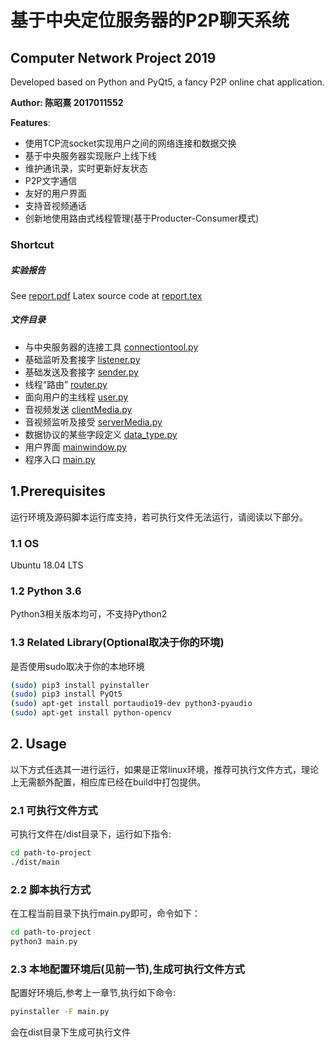 # 基于中央定位服务器的P2P聊天系统
## Computer Network Project 2019

Developed based on Python and PyQt5, a fancy P2P online chat application.

**Author: 陈昭熹 2017011552**


**Features**:

- 使用TCP流socket实现用户之间的网络连接和数据交换
- 基于中央服务器实现账户上线下线
- 维护通讯录，实时更新好友状态
- P2P文字通信
- 友好的用户界面
- 支持音视频通话
- 创新地使用路由式线程管理(基于Producter-Consumer模式)


### Shortcut

##### 实验报告

See [report.pdf](report/report.pdf)
Latex source code at [report.tex](report/report.tex)

##### 文件目录

- 与中央服务器的连接工具 [connectiontool.py](utility/connectiontool.py)
- 基础监听及套接字 [listener.py](Chatter/listener.py)
- 基础发送及套接字 [sender.py](Chatter/sender.py)
- 线程“路由” [router.py](Chatter/router.py)
- 面向用户的主线程 [user.py](Chatter/user.py)
- 音视频发送 [clientMedia.py](utility/clientMedia.py)
- 音视频监听及接受 [serverMedia.py](utility/serverMedia.py)
- 数据协议的某些字段定义 [data_type.py](Chatter/data_type.py)
- 用户界面 [mainwindow.py](GUI/mainwindow.py)
- 程序入口 [main.py](main.py)


## 1.Prerequisites

运行环境及源码脚本运行库支持，若可执行文件无法运行，请阅读以下部分。

### 1.1 OS

Ubuntu 18.04 LTS

### 1.2 Python 3.6

Python3相关版本均可，不支持Python2

### 1.3 Related Library(Optional取决于你的环境)

是否使用sudo取决于你的本地环境

```bash
(sudo) pip3 install pyinstaller
(sudo) pip3 install PyQt5
(sudo) apt-get install portaudio19-dev python3-pyaudio
(sudo) apt-get install python-opencv
```

## 2. Usage

以下方式任选其一进行运行，如果是正常linux环境，推荐可执行文件方式，理论上无需额外配置，相应库已经在build中打包提供。

### 2.1 可执行文件方式

可执行文件在/dist目录下，运行如下指令:
```bash
cd path-to-project
./dist/main
```

### 2.2 脚本执行方式

在工程当前目录下执行main.py即可，命令如下：
```bash
cd path-to-project
python3 main.py
```

### 2.3 本地配置环境后(见前一节),生成可执行文件方式

配置好环境后,参考上一章节,执行如下命令:
```bash
pyinstaller -F main.py
```
会在dist目录下生成可执行文件